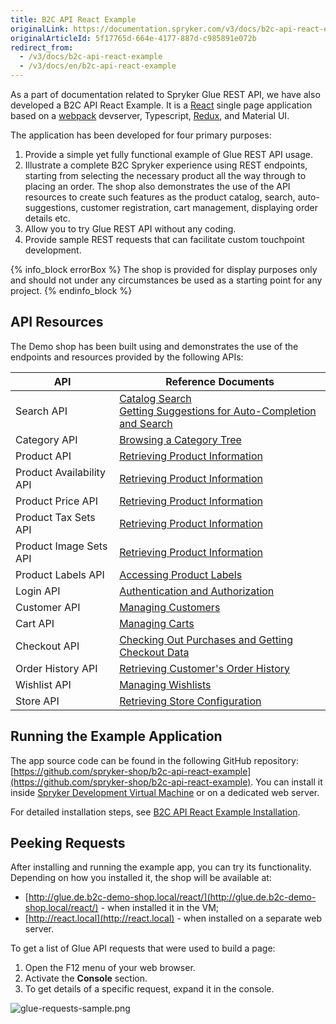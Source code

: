 ```yaml
---
title: B2C API React Example
originalLink: https://documentation.spryker.com/v3/docs/b2c-api-react-example
originalArticleId: 5f17765d-664e-4177-887d-c985891e072b
redirect_from:
  - /v3/docs/b2c-api-react-example
  - /v3/docs/en/b2c-api-react-example
---
```


As a part of documentation related to Spryker Glue REST API, we have also developed a B2C API React Example. It is a [React](https://reactjs.org/) single page application based on a [webpack](https://webpack.js.org/) devserver, Typescript, [Redux](https://redux.js.org/), and Material UI.

The application has been developed for four primary purposes:

1. Provide a simple yet fully functional example of Glue REST API usage.
2. Illustrate a complete B2C Spryker experience using REST endpoints, starting from selecting the necessary product all the way through to placing an order. The shop also demonstrates the use of the API resources to create such features as the product catalog, search, auto-suggestions, customer registration, cart management, displaying order details etc.
3. Allow you to try Glue REST API without any coding.
4. Provide sample REST requests that can facilitate custom touchpoint development.

{% info_block errorBox %}
The shop is provided for display purposes only and should not under any circumstances be used as a starting point for any project.
{% endinfo_block %}

## API Resources
The Demo shop has been built using and demonstrates the use of the endpoints and resources provided by the following APIs:


| API | Reference Documents |
| --- | --- |
| Search API | [Catalog Search](/docs/scos/dev/glue-api/201907.0/glue-api-storefront-guides/catalog-search.html)<br>[Getting Suggestions for Auto-Completion and Search](https://documentation.spryker.com/v3/docs/retrieving-autocomplete-and-search-suggestions) |
| Category API | [Browsing a Category Tree](/docs/scos/dev/glue-api/201907.0/glue-api-storefront-guides/browsing-a-category-tree.html) |
| Product API | [Retrieving Product Information](/docs/scos/dev/glue-api/201907.0/glue-api-storefront-guides/managing-products/retrieving-product-information.html) |
| Product Availability API | [Retrieving Product Information](/docs/scos/dev/glue-api/201907.0/glue-api-storefront-guides/managing-products/retrieving-product-information.html) |
| Product Price API | [Retrieving Product Information](/docs/scos/dev/glue-api/201907.0/glue-api-storefront-guides/managing-products/retrieving-product-information.html) |
| Product Tax Sets API | [Retrieving Product Information](/docs/scos/dev/glue-api/201907.0/glue-api-storefront-guides/managing-products/retrieving-product-information.html) |
| Product Image Sets API | [Retrieving Product Information](/docs/scos/dev/glue-api/201907.0/glue-api-storefront-guides/managing-products/retrieving-product-information.html) |
| Product Labels API | [Accessing Product Labels](/docs/scos/dev/glue-api/201907.0/glue-api-storefront-guides/managing-products/accessing-product-labels.html) |
| Login API | [Authentication and Authorization](/docs/scos/dev/glue-api/201907.0/glue-api-storefront-guides/authentication-and-authorization.html) |
| Customer API | [Managing Customers](/docs/scos/dev/glue-api/201907.0/glue-api-storefront-guides/managing-customers.html) |
| Cart API | [Managing Carts](/docs/scos/dev/glue-api/201907.0/glue-api-storefront-guides/managing-carts/managing-carts.html) |
| Checkout API | [Checking Out Purchases and Getting Checkout Data](/docs/scos/dev/glue-api/201907.0/glue-api-storefront-guides/checking-out-purchases-and-getting-checkout-data.html) |
| Order History API | [Retrieving Customer's Order History](/docs/scos/dev/glue-api/201907.0/glue-api-storefront-guides/retrieving-customers-order-history.html) |
| Wishlist API | [Managing Wishlists](/docs/scos/dev/glue-api/201907.0/glue-api-storefront-guides/managing-wishlists.html) |
| Store API | [Retrieving Store Configuration](/docs/scos/dev/glue-api/201907.0/glue-api-storefront-guides/retrieving-store-configuration.html) |

## Running the Example Application
The app source code can be found in the following GitHub repository: [https://github.com/spryker-shop/b2c-api-react-example](https://github.com/spryker-shop/b2c-api-react-example). You can install it inside [Spryker Development Virtual Machine](/docs/scos/dev/features/201907.0/sdk/development-virtual-machine-docker-containers-and-console.html) or on a dedicated web server.

For detailed installation steps, see [B2C API React Example Installation](/docs/scos/dev/glue-api/201907.0/b2c-api-react-example/b2c-api-react-example-installation.html).

## Peeking Requests
After installing and running the example app, you can try its functionality. Depending on how you installed it, the shop will be available at:

* [http://glue.de.b2c-demo-shop.local/react/](http://glue.de.b2c-demo-shop.local/react/) - when installed it in the VM;
* [http://react.local](http://react.local) - when installed on a separate web server.

To get a list of Glue API requests that were used to build a page:

1. Open the F12 menu of your web browser.
2. Activate the **Console** section.
3. To get details of a specific request, expand it in the console.

![glue-requests-sample.png](https://cdn.document360.io/9fafa0d5-d76f-40c5-8b02-ab9515d3e879/Images/Documentation/glue-requests-sample.png)
